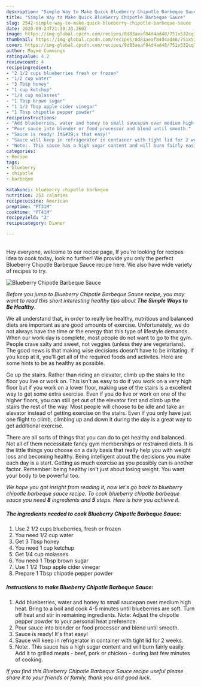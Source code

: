 ```yaml
---
description: "Simple Way to Make Quick Blueberry Chipotle Barbeque Sauce"
title: "Simple Way to Make Quick Blueberry Chipotle Barbeque Sauce"
slug: 2542-simple-way-to-make-quick-blueberry-chipotle-barbeque-sauce
date: 2020-09-24T21:30:33.260Z
image: https://img-global.cpcdn.com/recipes/8d83aeaf84d4ad48/751x532cq70/blueberry-chipotle-barbeque-sauce-recipe-main-photo.jpg
thumbnail: https://img-global.cpcdn.com/recipes/8d83aeaf84d4ad48/751x532cq70/blueberry-chipotle-barbeque-sauce-recipe-main-photo.jpg
cover: https://img-global.cpcdn.com/recipes/8d83aeaf84d4ad48/751x532cq70/blueberry-chipotle-barbeque-sauce-recipe-main-photo.jpg
author: Mayme Cummings
ratingvalue: 4.2
reviewcount: 4
recipeingredient:
- "2 1/2 cups blueberries fresh or frozen"
- "1/2 cup water"
- "3 Tbsp honey"
- "1 cup ketchup"
- "1/4 cup molasses"
- "1 Tbsp brown sugar"
- "1 1/2 Tbsp apple cider vinegar"
- "1 Tbsp chipotle pepper powder"
recipeinstructions:
- "Add blueberries, water and honey to small saucepan over medium high heat. Bring to a boil and cook 4-5 minutes until blueberries are soft. Turn off heat and stir in remaining ingredients. Note: Adjust the chipotle pepper powder to your personal heat preference."
- "Pour sauce into blender or food processor and blend until smooth."
- "Sauce is ready! It&#39;s that easy!"
- "Sauce will keep in refrigerator in container with tight lid for 2 weeks."
- "Note:. This sauce has a high sugar content and will burn fairly easily. Add it to grilled meats - beef, pork or chicken - during last few minutes of cooking."
categories:
- Recipe
tags:
- blueberry
- chipotle
- barbeque

katakunci: blueberry chipotle barbeque 
nutrition: 253 calories
recipecuisine: American
preptime: "PT31M"
cooktime: "PT41M"
recipeyield: "3"
recipecategory: Dinner

---
```

<br>
Hey everyone, welcome to our recipe page, If you're looking for recipes idea to cook today, look no further! We provide you only the perfect Blueberry Chipotle Barbeque Sauce recipe here. We also have wide variety of recipes to try.
<br>


![Blueberry Chipotle Barbeque Sauce](https://img-global.cpcdn.com/recipes/8d83aeaf84d4ad48/751x532cq70/blueberry-chipotle-barbeque-sauce-recipe-main-photo.jpg)

<i>Before you jump to Blueberry Chipotle Barbeque Sauce recipe, you may want to read this short interesting healthy tips about <strong>The Simple Ways to Be Healthy</strong>.</i>

We all understand that, in order to really be healthy, nutritious and balanced diets are important as are good amounts of exercise. Unfortunately, we do not always have the time or the energy that this type of lifestyle demands. When our work day is complete, most people do not want to go to the gym. People crave salty and sweet, not veggies (unless they are vegetarians). The good news is that making wise decisions doesn’t have to be irritating. If you keep at it, you'll get all of the required foods and activites. Here are some hints to be as healthy as possible.

Go up the stairs. Rather than riding an elevator, climb up the stairs to the floor you live or work on. This isn't as easy to do if you work on a very high floor but if you work on a lower floor, making use of the stairs is a excellent way to get some extra exercise. Even if you do live or work on one of the higher floors, you can still get out of the elevator first and climb up the stairs the rest of the way. Most people will choose to be idle and take an elevator instead of getting exercise on the stairs. Even if you only have just one flight to climb, climbing up and down it during the day is a great way to get additional exercise. 

There are all sorts of things that you can do to get healthy and balanced. Not all of them necessitate fancy gym memberships or restrained diets. It is the little things you choose on a daily basis that really help you with weight loss and becoming healthy. Being intelligent about the decisions you make each day is a start. Getting as much exercise as you possibly can is another factor. Remember: being healthy isn’t just about losing weight. You want your body to be powerful too. 


<i>We hope you got insight from reading it, now let's go back to blueberry chipotle barbeque sauce recipe. To cook blueberry chipotle barbeque sauce you need <strong>8</strong> ingredients and <strong>5</strong> steps. Here is how you achieve it.
</i>

##### The ingredients needed to cook Blueberry Chipotle Barbeque Sauce:

1. Use 2 1/2 cups blueberries, fresh or frozen
1. You need 1/2 cup water
1. Get 3 Tbsp honey
1. You need 1 cup ketchup
1. Get 1/4 cup molasses
1. You need 1 Tbsp brown sugar
1. Use 1 1/2 Tbsp apple cider vinegar
1. Prepare 1 Tbsp chipotle pepper powder


##### Instructions to make Blueberry Chipotle Barbeque Sauce:

1. Add blueberries, water and honey to small saucepan over medium high heat. Bring to a boil and cook 4-5 minutes until blueberries are soft. Turn off heat and stir in remaining ingredients. Note: Adjust the chipotle pepper powder to your personal heat preference.
1. Pour sauce into blender or food processor and blend until smooth.
1. Sauce is ready! It&#39;s that easy!
1. Sauce will keep in refrigerator in container with tight lid for 2 weeks.
1. Note:. This sauce has a high sugar content and will burn fairly easily. Add it to grilled meats - beef, pork or chicken - during last few minutes of cooking.


<i>If you find this Blueberry Chipotle Barbeque Sauce recipe useful please share it to your friends or family, thank you and good luck.</i>
